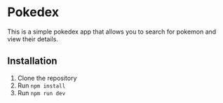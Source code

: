 # Pokedex

This is a simple pokedex app that allows you to search for pokemon and view their details.

## Installation

1. Clone the repository
2. Run `npm install`
3. Run `npm run dev`

